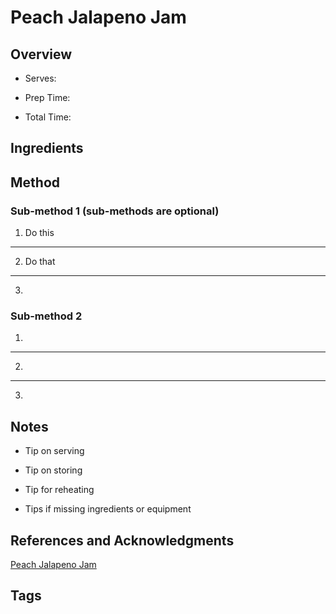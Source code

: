 # Peach Jalapeno Jam

## Overview

- Serves:

- Prep Time:

- Total Time:

## Ingredients



## Method

### Sub-method 1 (sub-methods are optional)

1. Do this
---
2. Do that
---
3.

### Sub-method 2

1.
---
2.
---
3.

## Notes

- Tip on serving

- Tip on storing

- Tip for reheating

- Tips if missing ingredients or equipment

## References and Acknowledgments

[Peach Jalapeno Jam](http://recipesfoodandcooking.com/2015/08/18/peach-jalapeno-jam/)

## Tags


